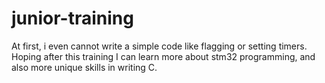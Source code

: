 # junior-training
At first, i even cannot write a simple code like flagging or setting timers. Hoping after this training I can learn more about stm32 programming, and also more unique skills in writing C.
